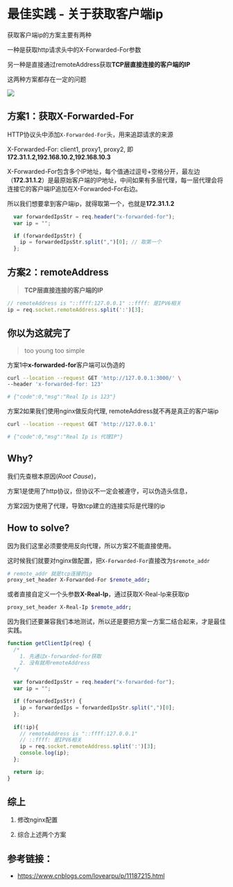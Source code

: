 # 最佳实践 - 关于获取客户端ip


获取客户端ip的方案主要有两种

一种是获取http请求头中的X-Forwarded-For参数

另一种是直接通过remoteAddress获取**TCP层直接连接的客户端的IP**

这两种方案都存在一定的问题

![](https://cdn.jsdelivr.net/gh/ihatebeans/images@main/img/image-20220717095538464.png)

## 方案1：获取X-Forwarded-For

HTTP协议头中添加`X-Forwarded-For`头，用来追踪请求的来源

X-Forwarded-For: client1, proxy1, proxy2, 即 **172.31.1.2,192.168.10.2,192.168.10.3**

X-Forwarded-For包含多个IP地址，每个值通过逗号+空格分开，最左边（**172.31.1.2**）是最原始客户端的IP地址，中间如果有多层代理，每一层代理会将连接它的客户端IP追加在X-Forwarded-For右边。

所以我们想要拿到客户端ip，就得取第一个，也就是**172.31.1.2**

```javascript
  var forwardedIpsStr = req.header("x-forwarded-for");
  var ip = "";

  if (forwardedIpsStr) {
    ip = forwardedIpsStr.split(",")[0]; // 取第一个
  };
```

## 方案2：remoteAddress

> **TCP层直接连接的客户端的IP**

```JavaScript
// remoteAddress is "::ffff:127.0.0.1" ::ffff: 是IPV6相关
ip = req.socket.remoteAddress.split(':')[3];
```

## 你以为这就完了

> too young too simple

方案1中**x-forwarded-for**客户端可以伪造的

```bash
curl --location --request GET 'http://127.0.0.1:3000/' \
--header 'x-forwarded-for: 123'

# {"code":0,"msg":"Real Ip is 123"}
```

方案2如果我们使用nginx做反向代理, remoteAddress就不再是真正的客户端ip

```bash
curl --location --request GET 'http://127.0.0.1'

# {"code":0,"msg":"Real Ip is 代理IP"}
```

## Why?

我们先查根本原因(*Root Cause*)，

方案1是使用了http协议，但协议不一定会被遵守，可以伪造头信息，

方案2因为使用了代理，导致tcp建立的连接实际是代理的ip

## How to solve?

因为我们这里必须要使用反向代理，所以方案2不能直接使用。

这时候我们就要对nginx做配置，把`X-Forwarded-For`直接改为`$remote_addr`

```Bash
# remote_addr 就是tcp连接的ip
proxy_set_header X-Forwarded-For $remote_addr;
```

或者直接自定义一个头参数**X-Real-Ip**，通过获取X-Real-Ip来获取ip

```Bash
proxy_set_header X-Real-Ip $remote_addr;
```

因为我们还要兼容我们本地测试，所以还是要把方案一方案二结合起来，才是最佳实践。

```JavaScript
function getClientIp(req) {
  /*
    1. 先通过x-forwarded-for获取
    2. 没有就用remoteAddress
  */
  
  var forwardedIpsStr = req.header("x-forwarded-for");
  var ip = "";

  if (forwardedIpsStr) {
    ip = forwardedIps = forwardedIpsStr.split(",")[0];
  };
  
  if(!ip){
    // remoteAddress is "::ffff:127.0.0.1"
    // ::ffff: 是IPV6相关
    ip = req.socket.remoteAddress.split(':')[3];
    console.log(ip);
  };

  return ip;
}
```

## 综上

1. 修改nginx配置

2. 综合上述两个方案

## 参考链接：

- https://www.cnblogs.com/lovearpu/p/11187215.html

